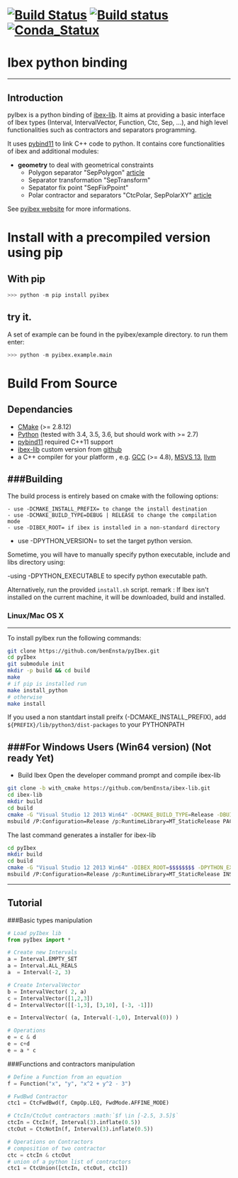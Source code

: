 [![Build Status](https://travis-ci.org/benEnsta/pyIbex.svg?branch=master)](https://travis-ci.org/benEnsta/pyIbex)
[![Build status](https://ci.appveyor.com/api/projects/status/ughoj13u2rve6mw0?svg=true)](https://ci.appveyor.com/project/benEnsta/pyibex)
[![Conda_Statux](https://anaconda.org/benensta/pyibex/badges/installer/conda.svg)](https://ci.appveyor.com/project/benEnsta/pyibex)
==========================
Ibex python binding
==========================

--------------------------
Introduction
--------------------------
pyIbex is a python binding of [ibex-lib](http://www.ibex-lib.org/). It aims at providing a basic interface
of Ibex types (Interval, IntervalVector, Function, Ctc, Sep, ...),  and high level functionalities such as
contractors and separators programming.

It uses [pybind11](https://github.com/wjakob/pybind11) to link C++ code to python.
It contains core functionalities of ibex and additional modules:
  + **geometry** to deal with geometrical constraints
    + Polygon separator "SepPolygon" [article](http://www.sciencedirect.com/science/article/pii/S0952197614000864)
    + Separator transformation "SepTransform"
    + Sepatator fix point "SepFixPpoint"
    + Polar contractor and separators "CtcPolar, SepPolarXY" [article](http://www.sciencedirect.com/science/article/pii/S0952197616301129)


See [pyibex website](http://www.ensta-bretagne.fr/desrochers/pyibex/) for more informations.


# Install with a precompiled version using pip

## With pip
```python
>>> python -m pip install pyibex
```

## try it.
A set of example can be found in the pyibex/example directory. to run them enter:
```python
>>> python -m pyibex.example.main
```


# Build From Source



## Dependancies

+ [CMake](http://www.cmake.org "CMake project page") (>= 2.8.12)
+ [Python](http://www.python.org "Python home page") (tested with 3.4, 3.5, 3.6, but should work with >= 2.7)
+ [pybind11](https://github.com/wjakob/pybind11) required C++11 support
+ [ibex-lib](http://www.ibex-lib.org/) custom version from [github](https://github.com/benEnsta/ibex-lib/tree/with_cmake)
+ a C++ compiler for your platform , e.g. [GCC](http://gcc.gnu.org "GCC home") (>= 4.8), [MSVS 13](https://www.visualstudio.com "Visual Studio 2014"), [llvm](http://llvm.org "llvm")


###Building
--------------------------------------

The build process is entirely based on cmake with the following options:

	- use -DCMAKE_INSTALL_PREFIX= to change the install destination
	- use -DCMAKE_BUILD_TYPE=DEBUG | RELEASE to change the compilation mode
	- use -DIBEX_ROOT= if ibex is installed in a non-standard directory
  - use -DPYTHON_VERSION= to set the target python version.

Sometime, you will have to manually specify python executable, include and libs directory using:

  -using -DPYTHON_EXECUTABLE to specify python executable path.

Alternatively, run the provided `install.sh` script.
remark : If Ibex isn't installed on the current machine, it will be downloaded, build and installed.


### Linux/Mac OS X
--------------------------------------

To install pyIbex run the following commands:
```bash
git clone https://github.com/benEnsta/pyIbex.git
cd pyIbex
git submodule init
mkdir -p build && cd build
make
# if pip is installed run
make install_python
# otherwise
make install
```
If you used a non stantdart install preifx (-DCMAKE_INSTALL_PREFIX),
add `${PREFIX}/lib/python3/dist-packages` to your PYTHONPATH

###For Windows Users (Win64 version) (Not ready Yet)
--------------------------------------
+ Build Ibex
  Open the developer command prompt and compile ibex-lib
```bash
git clone -b with_cmake https://github.com/benEnsta/ibex-lib.git
cd ibex-lib
mkdir build
cd build
cmake -G "Visual Studio 12 2013 Win64" -DCMAKE_BUILD_TYPE=Release -DBUILD_TESTS=OFF ../
msbuild /P:Configuration=Release /p:RuntimeLibrary=MT_StaticRelease PACKAGE.vcxproj
```

The last command generates a installer for ibex-lib
```bash
cd pyIbex
mkdir build
cd build
cmake -G "Visual Studio 12 2013 Win64" -DIBEX_ROOT=$$$$$$$$ -DPYTHON_EXECUTABLE=$$$$$$$$ ../
msbuild /P:Configuration=Release /p:RuntimeLibrary=MT_StaticRelease INSTALL.vcxproj
```

--------------------------
Tutorial
--------------------------
###Basic types manipulation

```python
# Load pyIbex lib
from pyIbex import *

# Create new Intervals
a = Interval.EMPTY_SET
a = Interval.ALL_REALS
a  = Interval(-2, 3)

# Create IntervalVector
b = IntervalVector( 2, a)
c = IntervalVector([1,2,3])
d = IntervalVector([[-1,3], [3,10], [-3, -1]])

e = IntervalVector( (a, Interval(-1,0), Interval(0)) )

# Operations
e = c & d
e = c+d
e = a * c
```

###Functions and contractors manipulation
```python
# Define a Function from an equation
f = Function("x", "y", "x^2 + y^2 - 3")

# FwdBwd Contractor
ctc1 = CtcFwdBwd(f, CmpOp.LEQ, FwdMode.AFFINE_MODE)

# CtcIn/CtcOut contractors :math:`$f \in [-2.5, 3.5]$`
ctcIn = CtcIn(f, Interval(3).inflate(0.5))
ctcOut = CtcNotIn(f, Interval(3).inflate(0.5))

# Operations on Contractors
# composition of two contractor
ctc = ctcIn & ctcOut
# union of a python list of contractors
ctc1 = CtcUnion([ctcIn, ctcOut, ctc1])

```
